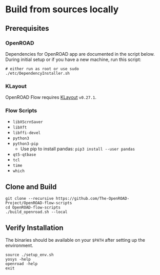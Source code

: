 # Build from sources locally

## Prerequisites

### OpenROAD

Dependencies for OpenROAD app are documented in the script below.
During initial setup or if you have a new machine, run this script:

``` shell
# either run as root or use sudo
./etc/DependencyInstaller.sh
```

### KLayout

OpenROAD Flow requires [KLayout](https://www.klayout.de) `v0.27.1`.

### Flow Scripts

- `libXScrnSaver`
- `libXft`
- `libffi-devel`
- `python3`
- `python3-pip`
    - Use pip to install pandas: `pip3 install --user pandas`
- `qt5-qtbase`
- `tcl`
- `time`
- `which`

## Clone and Build

``` shell
git clone --recursive https://github.com/The-OpenROAD-Project/OpenROAD-flow-scripts
cd OpenROAD-flow-scripts
./build_openroad.sh --local
```

## Verify Installation

The binaries should be available on your `$PATH` after setting up the
environment.

``` shell
source ./setup_env.sh
yosys -help
openroad -help
exit
```
